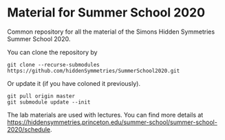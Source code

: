 # Material for Summer School 2020
Common repository for all the material of the Simons Hidden Symmetries Summer School 2020. 

You can clone the repository by
```
git clone --recurse-submodules https://github.com/hiddenSymmetries/SummerSchool2020.git
```

Or update it (if you have coloned it previously).
```
git pull origin master
git submodule update --init
```

The lab materials are used with lectures. You can find more details at
https://hiddensymmetries.princeton.edu/summer-school/summer-school-2020/schedule.
